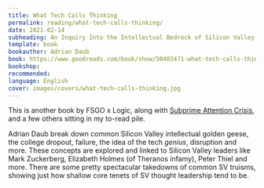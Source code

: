 ```yaml
---
title: What Tech Calls Thinking
permalink: reading/what-tech-calls-thinking/
date: 2021-02-14
subheading: An Inquiry Into the Intellectual Bedrock of Silicon Valley
template: book
bookauthor: Adrian Daub
book: https://www.goodreads.com/book/show/50403471-what-tech-calls-thinking
bookshop: 
recommended: 
language: English
cover: images/covers/what-tech-calls-thinking.jpg
---
```


This is another book by FSGO x Logic, along with [Subprime Attention Crisis](https://www.jacquescorbytuech.com/reading/subprime-attention-crisis), and a few others sitting in my to-read pile.

Adrian Daub break down common Silicon Valley intellectual golden geese, the college dropout, failure, the idea of the tech *genius*, disruption and more. These concepts are explored and linked to Silicon Valley leaders like Mark Zuckerberg, Elizabeth Holmes (of Theranos infamy), Peter Thiel and more. There are some pretty spectacular takedowns of common SV truisms, showing just how shallow core tenets of SV thought leadership tend to be.
